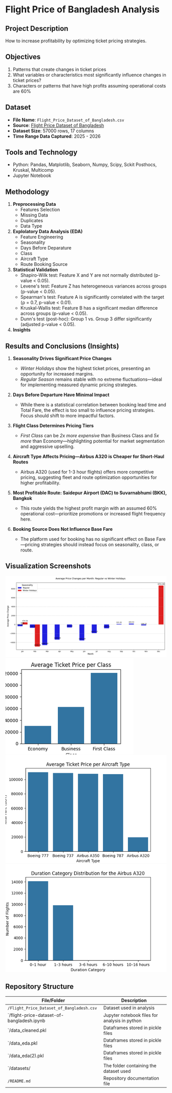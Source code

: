 # Flight Price of Bangladesh Analysis

## Project Description
How to increase profitability by optimizing ticket pricing strategies.

## Objectives
1. Patterns that create changes in ticket prices
2. What variables or characteristics most significantly influence changes in ticket prices?
3. Characters or patterns that have high profits assuming operational costs are 60%

## Dataset
- **File Name**: `Flight_Price_Dataset_of_Bangladesh.csv`
- **Source**: [Flight Price Dataset of Bangladesh](https://www.kaggle.com/datasets/mahatiratusher/flight-price-dataset-of-bangladesh)
- **Dataset Size**: 57000 rows, 17 columns
- **Time Range Data Captured**: 2025 - 2026

## Tools and Technology
- Python: Pandas, Matplotlib, Seaborn, Numpy, Scipy, Sckit Posthocs, Kruskal, Multicomp
- Jupyter Notebook

## Methodology
1. **Preprocessing Data**
   - Features Selection
   - Missing Data
   - Duplicates
   - Data Type
2. **Explolatory Data Analysis (EDA)**
   - Feature Engineering
   - Seasonality
   - Days Before Deparature
   - Class
   - Aircraft Type
   - Route Booking Source
4. **Statistical Validation**
   - Shapiro-Wilk test: Feature X and Y are not normally distributed (p-value < 0.05).
   - Levene's test: Feature Z has heterogeneous variances across groups (p-value < 0.05).
   - Spearman's test: Feature A is significantly correlated with the target (ρ = 0.7, p-value < 0.01).
   - Kruskal-Wallis test: Feature B has a significant median difference across groups (p-value < 0.05).
   - Dunn's test (post-hoc): Group 1 vs. Group 3 differ significantly (adjusted p-value < 0.05).
5. **Insights**

## Results and Conclusions (Insights)
1. **Seasonality Drives Significant Price Changes**
    - *Winter Holidays* show the highest ticket prices, presenting an opportunity for increased margins.
    - *Regular Season* remains stable with no extreme fluctuations—ideal for implementing measured dynamic pricing strategies.

2. **Days Before Departure Have Minimal Impact**
    - While there is a statistical correlation between booking lead time and Total Fare, the effect is too small to influence pricing strategies. Focus should shift to more impactful factors.

3. **Flight Class Determines Pricing Tiers**
    - *First Class* can be *2x more expensive* than Business Class and *5x more* than Economy—highlighting potential for market segmentation and aggressive upselling.

4. **Aircraft Type Affects Pricing—Airbus A320 is Cheaper for Short-Haul Routes**
    - Airbus A320 (used for 1-3 hour flights) offers more competitive pricing, suggesting fleet and route optimization opportunities for higher profitability.

5. **Most Profitable Route: Saidepur Airport (DAC) to Suvarnabhumi (BKK), Bangkok**
    - This route yields the highest profit margin with an assumed 60% operational cost—prioritize promotions or increased flight frequency here.

6. **Booking Source Does Not Influence Base Fare**
    - The platform used for booking has no significant effect on Base Fare—pricing strategies should instead focus on seasonality, class, or route.

## Visualization Screenshots
![Average Price Changes](results/avg_price_changes.png)
![Average Ticket per Class](results/avg_ticket_price_per_Class.png)
![Average Ticket per Aircraft Type](results/avg_ticket_price_per_Type.png)
![Duration Category Distribution for Airbus A320](results/dist_duration_cat.png)


## Repository Structure
| File/Folder                                | Description                                   |
|--------------------------------------------|-----------------------------------------------|
| `/Flight_Price_Dataset_of_Bangladesh.csv`  | Dataset used in analysis                      |
| `/flight-price-dataset-of-bangladesh.ipynb | Jupyter notebook files for analysis in python |
| `/data_cleaned.pkl                         | Dataframes stored in pickle files             |
| `/data_eda.pkl                             | Dataframes stored in pickle files             |
| `/data_eda(2).pkl                          | Dataframes stored in pickle files             |
| `/datasets/                                | The folder containing the dataset used        |
| `/README.md`                               | Repository documentation file                 |